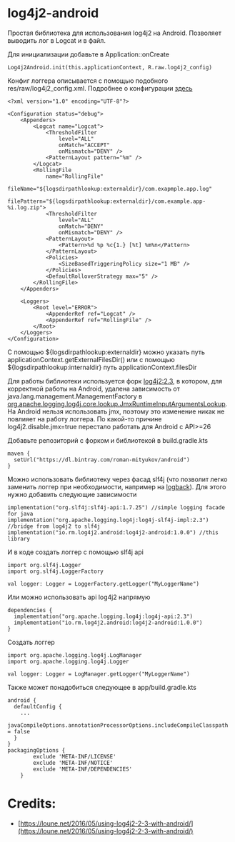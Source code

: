 # log4j2-android
Простая библиотека для использования log4j2 на Android. Позволяет выводить лог в Logcat и в файл.

Для инициализации добавьте в Application::onCreate
```
Log4j2Android.init(this.applicationContext, R.raw.log4j2_config)
```
Конфиг логгера описывается с помощью подобного res/raw/log4j2_config.xml. Подробнее о конфигурации [здесь](https://logging.apache.org/log4j/2.x/manual/configuration.html)
```
<?xml version="1.0" encoding="UTF-8"?>

<Configuration status="debug">
    <Appenders>
        <Logcat name="Logcat">
            <ThresholdFilter
                level="ALL"
                onMatch="ACCEPT"
                onMismatch="DENY" />
            <PatternLayout pattern="%m" />
        </Logcat>
        <RollingFile
            name="RollingFile"
            fileName="${logsdirpathlookup:externaldir}/com.exapmple.app.log"
            filePattern="${logsdirpathlookup:externaldir}/com.example.app-%i.log.zip">
            <ThresholdFilter
                level="ALL"
                onMatch="DENY"
                onMismatch="DENY" />
            <PatternLayout>
                <Pattern>%d %p %c{1.} [%t] %m%n</Pattern>
            </PatternLayout>
            <Policies>
                <SizeBasedTriggeringPolicy size="1 MB" />
            </Policies>
            <DefaultRolloverStrategy max="5" />
        </RollingFile>
    </Appenders>

    <Loggers>
        <Root level="ERROR">
            <AppenderRef ref="Logcat" />
            <AppenderRef ref="RollingFile" />
        </Root>
    </Loggers>
</Configuration>
```
С помощью ${logsdirpathlookup:externaldir} можно указать путь applicationContext.getExternalFilesDir() или с помощью ${logsdirpathlookup:internaldir} путь applicationContext.filesDir

Для работы библиотеки используется форк [log4j2:2.3](https://github.com/romsvm/logging-log4j2), в котором, для корректной работы на Android, удалена зависимость от java.lang.management.ManagementFactory в [org.apache.logging.log4j.core.lookup.JmxRuntimeInputArgumentsLookup](https://github.com/romsvm/logging-log4j2/blob/master/log4j-core/src/main/java/org/apache/logging/log4j/core/lookup/JmxRuntimeInputArgumentsLookup.java). На Android нельзя использовать jmx, поэтому это изменение никак не повлияет на работу логгера. По какой-то причине log4j2.disable.jmx=true перестало работать для Android с API>=26

Добавьте репозиторий с форком и библиотекой в build.gradle.kts
```
maven {
  setUrl("https://dl.bintray.com/roman-mityukov/android")
}
```

Можно использовать библиотеку через фасад slf4j (что позволит легко заменить логгер при необходимости, например на [logback](https://github.com/tony19/logback-android)). Для этого нужно добавить следующие зависимости
```
implementation("org.slf4j:slf4j-api:1.7.25") //simple logging facade for java
implementation("org.apache.logging.log4j:log4j-slf4j-impl:2.3") //bridge from log4j2 to slf4j
implementation("io.rm.log4j2.android:log4j2-android:1.0.0") //this library
```
И в коде создать логгер с помощью slf4j api
```
import org.slf4j.Logger
import org.slf4j.LoggerFactory

val logger: Logger = LoggerFactory.getLogger("MyLoggerName")
```

Или можно использовать api log4j2 напрямую
```
dependencies {
  implementation("org.apache.logging.log4j:log4j-api:2.3")
  implementation("io.rm.log4j2.android:log4j2-android:1.0.0")
}
```
Создать логгер
```
import org.apache.logging.log4j.LogManager
import org.apache.logging.log4j.Logger

val logger: Logger = LogManager.getLogger("MyLoggerName")
```

Также может понадобиться следующее в app/build.gradle.kts
```
android {
  defaultConfig {
    ...
    javaCompileOptions.annotationProcessorOptions.includeCompileClasspath = false
  }
}
packagingOptions {
        exclude 'META-INF/LICENSE'
        exclude 'META-INF/NOTICE'
        exclude 'META-INF/DEPENDENCIES'
    }
```
# Credits:
- [https://loune.net/2016/05/using-log4j2-2-3-with-android/](https://loune.net/2016/05/using-log4j2-2-3-with-android/)

